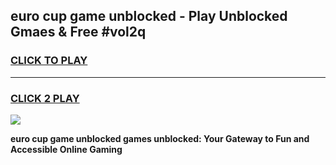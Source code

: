 
## euro cup game unblocked - Play Unblocked Gmaes & Free #vol2q
<h3>
<a href="https://premium.freeplayer.one?title=euro_cup_game_unblocked&ref=03M">CLICK TO PLAY</a></h3>
<hr>

<h3>
<a href="https://premium.freeplayer.one?title=euro_cup_game_unblocked&ref=03M">CLICK 2 PLAY</a>
  
</h3>

<a href="https://premium.freeplayer.one?title=euro_cup_game_unblocked&ref=03M"><img src="https://clearcache.store/games.png"></a>


**euro cup game unblocked games unblocked: Your Gateway to Fun and Accessible Online Gaming**
